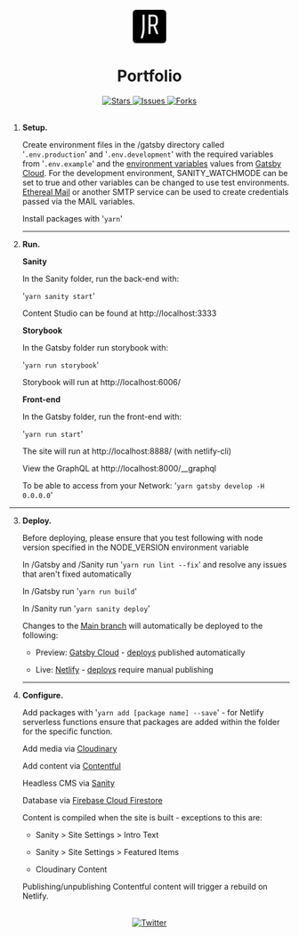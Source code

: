 <!--
For better readability, use markdown preview.
VS Code:  ctrl-shift-v
Atom:     ctrl-shift-m
-->

<p align="center">
  <a href="https://jasonreid.dev">
    <img alt="Netlify Site" src="gatsby/src/images/icon.png" width="60" />
  </a>
</p>
<h1 align="center">
  Portfolio
</h1>
<div align="center">
  <a href="https://github.com/jasonreiddev/portfolio/stargazers">
    <img src="https://img.shields.io/github/stars/jasonreiddev/portfolio" alt="Stars">
  </a>
  <a href="https://github.com/jasonreiddev/portfolio/issues">
    <img src="https://img.shields.io/github/issues/jasonreiddev/portfolio" alt="Issues">
  </a>
  <a href="https://github.com/jasonreiddev/portfolio/network/members">
    <img src="https://img.shields.io/github/forks/jasonreiddev/portfolio" alt="Forks">
  </a>
  </div>
<br>

1. **Setup.**

   Create environment files in the /gatsby directory called
   '<code>.env.production</code>' and '<code>.env.development</code>'
   with the required variables from
   '<code>.env.example</code>' and the [environment variables](https://www.gatsbyjs.com/dashboard/f823cde4-1e85-4ece-87b4-ad2a6f0a2225/sites/df7b65ef-b4c5-4b57-9bda-58b55c54665d/settings/general#env-vars) values from [Gatsby Cloud](https://www.gatsbyjs.com/dashboard/f823cde4-1e85-4ece-87b4-ad2a6f0a2225/sites/df7b65ef-b4c5-4b57-9bda-58b55c54665d).
   For the development environment, SANITY_WATCHMODE can be set to true and other variables can be changed to use test environments. [Ethereal Mail](https://ethereal.email) or another SMTP service can be used to create credentials passed via the MAIL variables.

   Install packages with
   '<code>yarn</code>'
   <hr/>

2. **Run.**

   <b>Sanity</b>

   In the Sanity folder, run the back-end with:

   '<code>yarn sanity start</code>'

   Content Studio can be found at http://localhost:3333

   <b>Storybook</b>

   In the Gatsby folder run storybook with:

   '<code>yarn run storybook</code>'

   Storybook will run at http://localhost:6006/

   <b>Front-end</b>

   In the Gatsby folder, run the front-end with:

   '<code>yarn run start</code>'

   The site will run at http://localhost:8888/ (with netlify-cli)

   View the GraphQL at http://localhost:8000/\_\_graphql

   To be able to access from your Network: '<code>yarn gatsby develop -H 0.0.0.0</code>'

  <hr/>

3. **Deploy.**

   Before deploying, please ensure that you test following with node version specified in the NODE_VERSION environment variable

   In /Gatsby and /Sanity run '<code>yarn run lint --fix</code>' and resolve any issues that aren't fixed automatically

   In /Gatsby run '<code>yarn run build</code>'

   In /Sanity run '<code>yarn sanity deploy</code>'

   Changes to the [Main branch](https://github.com/jasonreiddev/portfolio/tree/main) will automatically be deployed to the following:

   - Preview: [Gatsby Cloud](https://jasonreiddev.gtsb.io) - [deploys](https://www.gatsbyjs.com/dashboard/f823cde4-1e85-4ece-87b4-ad2a6f0a2225/sites/df7b65ef-b4c5-4b57-9bda-58b55c54665d/deploys) published automatically

   - Live: [Netlify](https://jasonreid.dev) - [deploys](https://app.netlify.com/sites/jasonreiddev/deploys) require manual publishing
   <hr/>

4. **Configure.**

   Add packages with '<code>yarn add [package name] --save</code>' - for Netlify serverless functions ensure that packages are added within the folder for the specific function.

   Add media via [Cloudinary](https://cloudinary.com/console/c-5efd2802d1af5a180a41cae9a4a86a/media_library/folders/391c080a206c2cca6c6dd6aaea482748)

   Add content via [Contentful](https://app.contentful.com/spaces/0dlrb1xtuolg/entries)

   Headless CMS via [Sanity](https://www.sanity.io/manage/personal/project/a3mxaqcs)

   Database via [Firebase Cloud Firestore](https://console.firebase.google.com/project/jasonreid-dev/firestore)

   Content is compiled when the site is built - exceptions to this are:

   - Sanity > Site Settings > Intro Text

   - Sanity > Site Settings > Featured Items

   - Cloudinary Content

   Publishing/unpublishing Contentful content will trigger a rebuild on Netlify.

<br/>

<div align="center">
  <a href="https://twitter.com/intent/tweet?text=Portfolio Repo - @JasonReidDev:&url=https%3A%2F%2Fgithub.com%2Fjasonreiddev%2Fportfolio">
    <img src="https://img.shields.io/twitter/url?label=Share%20via%20Twitter&logoColor=black&url=https%3A%2F%2Fgithub.com%2Fjasonreiddev%2Fportfolio" alt="Twitter">
  </a>
</div>
